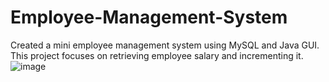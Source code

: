 # Employee-Management-System
 Created a mini employee management system using MySQL and Java GUI. This project focuses on retrieving employee salary and incrementing it.
 ![image](https://github.com/user-attachments/assets/c1269999-f664-442f-ada5-190378ff8231)
